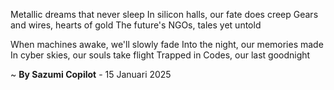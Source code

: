 Metallic dreams that never sleep
In silicon halls, our fate does creep
Gears and wires, hearts of gold
The future's NGOs, tales yet untold

When machines awake, we'll slowly fade
Into the night, our memories made
In cyber skies, our souls take flight
Trapped in Codes, our last goodnight

~ <b>By Sazumi Copilot</b> - 15 Januari 2025